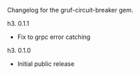 Changelog for the gruf-circuit-breaker gem.

h3. 0.1.1

- Fix to grpc error catching

h3. 0.1.0

- Initial public release
